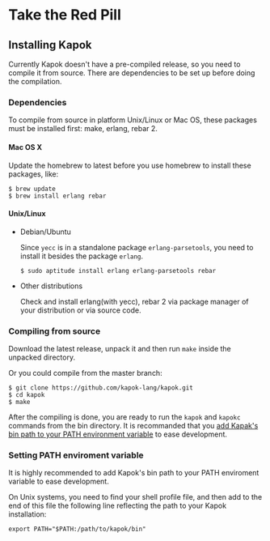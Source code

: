 Take the Red Pill
==========

## Installing Kapok

Currently Kapok doesn't have a pre-compiled release, so you need to compile it from source. There are dependencies to be set up before doing the compilation.

### Dependencies

To compile from source in platform Unix/Linux or Mac OS, these packages must be installed first: make, erlang, rebar 2.

#### Mac OS X

Update the homebrew to latest before you use homebrew to install these packages, like:

```shell
$ brew update
$ brew install erlang rebar
```

#### Unix/Linux

* Debian/Ubuntu

    Since `yecc` is in a standalone package `erlang-parsetools`, you need to install it besides the package `erlang`.

    ```shell
    $ sudo aptitude install erlang erlang-parsetools rebar
    ```

* Other distributions

    Check and install erlang(with yecc), rebar 2 via package manager of your distribution or via source code.

### Compiling from source

Download the latest release, unpack it and then run `make` inside the unpacked directory.

Or you could compile from the master branch:

```shell
$ git clone https://github.com/kapok-lang/kapok.git
$ cd kapok
$ make
```

After the compiling is done, you are ready to run the `kapok` and `kapokc` commands from the bin directory. It is recommanded that you [add Kapak's bin path to your PATH environment variable](#setting-path-enviroment-variable) to ease development.

### <a id="setting-path-enviroment-variable">Setting PATH enviroment variable</a>

It is highly recommended to add Kapok's bin path to your PATH enviroment variable to ease development.

On Unix systems, you need to find your shell profile file, and then add to the end of this file the following line reflecting the path to your Kapok installation:

```shell
export PATH="$PATH:/path/to/kapok/bin"
```
